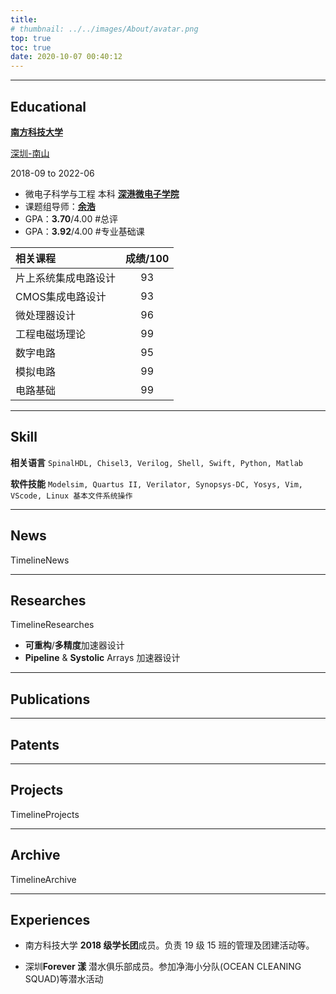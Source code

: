 ```yaml
---
title: 
# thumbnail: ../../images/About/avatar.png
top: true
toc: true
date: 2020-10-07 00:40:12
---
```

***
## Educational

[**南方科技大学**](https://www.sustech.edu.cn/en/) 

[深圳-南山](https://www.google.com/maps/place/Southern+University+of+Science+and+Technology/@22.5936276,113.9990569,16.99z/data=!4m5!3m4!1s0x3403f2f004433deb:0x78b8602ec96ff57b!8m2!3d22.593969!4d113.99894)

2018-09 to 2022-06

+ 微电⼦科学与⼯程 本科 [**深港微电⼦学院**](https://sme.sustech.edu.cn/en/)
+ 课题组导师：[**余浩**](https://scholar.google.com/citations?hl=en&user=X06MaeYAAAAJ)
+ GPA：**3.70**/4.00 #总评
+ GPA：**3.92**/4.00 #专业基础课

| 相关课程 | 成绩/100 |
| :----- | :----: |
| ⽚上系统集成电路设计  | 93 |
| CMOS集成电路设计 | 93 |
| 微处理器设计  | 96 |
| ⼯程电磁场理论  | 99 |
| 数字电路  | 95 |
| 模拟电路  | 99 |
| 电路基础  | 99 |

***
## Skill

**相关语⾔** 
`SpinalHDL, Chisel3, Verilog, Shell, Swift, Python, Matlab`

**软件技能**
`Modelsim, Quartus II, Verilator, Synopsys-DC, Yosys, Vim, VScode, Linux 基本⽂件系统操作`

***
## News

TimelineNews

***
## Researches

TimelineResearches

+ **可重构**/**多精度**加速器设计
+ **Pipeline** & **Systolic** Arrays 加速器设计

***
## Publications


***
## Patents



***
## Projects

TimelineProjects


***
## Archive

TimelineArchive

***
## Experiences

+ 南⽅科技⼤学 **2018 级学⻓团**成员。负责 19 级 15 班的管理及团建活动等。

+ 深圳**Forever 漾** 潜⽔俱乐部成员。参加净海⼩分队(OCEAN CLEANING SQUAD)等潜⽔活动
